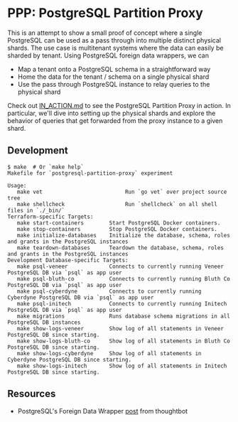 # PPP: PostgreSQL Partition Proxy

This is an attempt to show a small proof of concept where a single
PostgreSQL can be used as a pass through into multiple distinct physical
shards. The use case is multitenant systems where the data can easily
be sharded by tenant. Using PostgreSQL foreign data wrappers, we can

- Map a tenant onto a PostgreSQL schema in a straightforward way
- Home the data for the tenant / schema on a single physical shard
- Use the pass through PostgreSQL instance to relay queries to the
  physical shard

Check out [IN_ACTION.md][2] to see the PostgreSQL Partition Proxy in action.
In particular, we'll dive into setting up the physical shards and explore the
behavior of queries that get forwarded from the proxy instance to a given
shard.

## Development

```
$ make  # Or `make help`
Makefile for `postgresql-partition-proxy` experiment

Usage:
   make vet                          Run `go vet` over project source tree
   make shellcheck                   Run `shellcheck` on all shell files in `./_bin/`
Terraform-specific Targets:
   make start-containers        Start PostgreSQL Docker containers.
   make stop-containers         Stop PostgreSQL Docker containers.
   make initialize-databases    Initialize the database, schema, roles and grants in the PostgreSQL instances
   make teardown-databases      Teardown the database, schema, roles and grants in the PostgreSQL instances
Development Database-specific Targets:
   make psql-veneer             Connects to currently running Veneer PostgreSQL DB via `psql` as app user
   make psql-bluth-co           Connects to currently running Bluth Co PostgreSQL DB via `psql` as app user
   make psql-cyberdyne          Connects to currently running Cyberdyne PostgreSQL DB via `psql` as app user
   make psql-initech            Connects to currently running Initech PostgreSQL DB via `psql` as app user
   make migrations              Runs database schema migrations in all PostgreSQL DB instances
   make show-logs-veneer        Show log of all statements in Veneer PostgreSQL DB since starting.
   make show-logs-bluth-co      Show log of all statements in Bluth Co PostgreSQL DB since starting.
   make show-logs-cyberdyne     Show log of all statements in Cyberdyne PostgreSQL DB since starting.
   make show-logs-initech       Show log of all statements in Initech PostgreSQL DB since starting.

```

## Resources

-   PostgreSQL's Foreign Data Wrapper [post][1] from thoughtbot

[1]: https://thoughtbot.com/blog/postgres-foreign-data-wrapper
[2]: IN_ACTION.md
